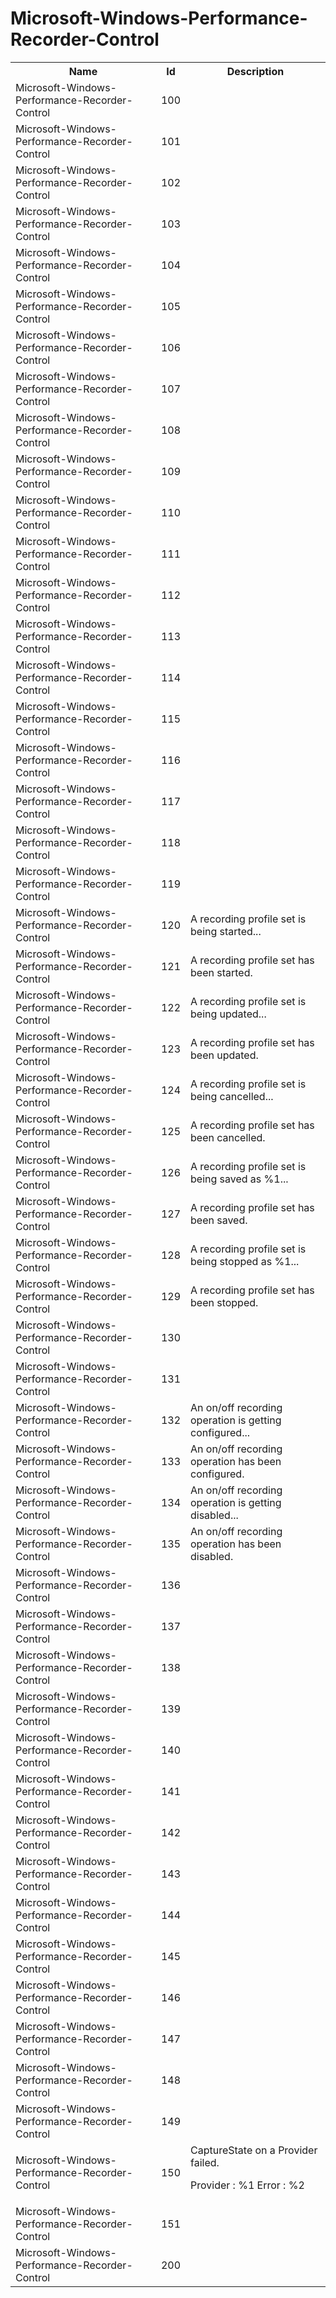 # Microsoft-Windows-Performance-Recorder-Control

<table>
<colgroup><col/><col/><col/></colgroup>
<tr><th>Name</th><th>Id</th><th>Description</th></tr>
<tr><td>Microsoft-Windows-Performance-Recorder-Control</td><td>100</td><td></td></tr>
<tr><td>Microsoft-Windows-Performance-Recorder-Control</td><td>101</td><td></td></tr>
<tr><td>Microsoft-Windows-Performance-Recorder-Control</td><td>102</td><td></td></tr>
<tr><td>Microsoft-Windows-Performance-Recorder-Control</td><td>103</td><td></td></tr>
<tr><td>Microsoft-Windows-Performance-Recorder-Control</td><td>104</td><td></td></tr>
<tr><td>Microsoft-Windows-Performance-Recorder-Control</td><td>105</td><td></td></tr>
<tr><td>Microsoft-Windows-Performance-Recorder-Control</td><td>106</td><td></td></tr>
<tr><td>Microsoft-Windows-Performance-Recorder-Control</td><td>107</td><td></td></tr>
<tr><td>Microsoft-Windows-Performance-Recorder-Control</td><td>108</td><td></td></tr>
<tr><td>Microsoft-Windows-Performance-Recorder-Control</td><td>109</td><td></td></tr>
<tr><td>Microsoft-Windows-Performance-Recorder-Control</td><td>110</td><td></td></tr>
<tr><td>Microsoft-Windows-Performance-Recorder-Control</td><td>111</td><td></td></tr>
<tr><td>Microsoft-Windows-Performance-Recorder-Control</td><td>112</td><td></td></tr>
<tr><td>Microsoft-Windows-Performance-Recorder-Control</td><td>113</td><td></td></tr>
<tr><td>Microsoft-Windows-Performance-Recorder-Control</td><td>114</td><td></td></tr>
<tr><td>Microsoft-Windows-Performance-Recorder-Control</td><td>115</td><td></td></tr>
<tr><td>Microsoft-Windows-Performance-Recorder-Control</td><td>116</td><td></td></tr>
<tr><td>Microsoft-Windows-Performance-Recorder-Control</td><td>117</td><td></td></tr>
<tr><td>Microsoft-Windows-Performance-Recorder-Control</td><td>118</td><td></td></tr>
<tr><td>Microsoft-Windows-Performance-Recorder-Control</td><td>119</td><td></td></tr>
<tr><td>Microsoft-Windows-Performance-Recorder-Control</td><td>120</td><td>A recording profile set is being started...</td></tr>
<tr><td>Microsoft-Windows-Performance-Recorder-Control</td><td>121</td><td>A recording profile set has been started.</td></tr>
<tr><td>Microsoft-Windows-Performance-Recorder-Control</td><td>122</td><td>A recording profile set is being updated...</td></tr>
<tr><td>Microsoft-Windows-Performance-Recorder-Control</td><td>123</td><td>A recording profile set has been updated.</td></tr>
<tr><td>Microsoft-Windows-Performance-Recorder-Control</td><td>124</td><td>A recording profile set is being cancelled...</td></tr>
<tr><td>Microsoft-Windows-Performance-Recorder-Control</td><td>125</td><td>A recording profile set has been cancelled.</td></tr>
<tr><td>Microsoft-Windows-Performance-Recorder-Control</td><td>126</td><td>A recording profile set is being saved as %1...</td></tr>
<tr><td>Microsoft-Windows-Performance-Recorder-Control</td><td>127</td><td>A recording profile set has been saved.</td></tr>
<tr><td>Microsoft-Windows-Performance-Recorder-Control</td><td>128</td><td>A recording profile set is being stopped as %1...</td></tr>
<tr><td>Microsoft-Windows-Performance-Recorder-Control</td><td>129</td><td>A recording profile set has been stopped.</td></tr>
<tr><td>Microsoft-Windows-Performance-Recorder-Control</td><td>130</td><td></td></tr>
<tr><td>Microsoft-Windows-Performance-Recorder-Control</td><td>131</td><td></td></tr>
<tr><td>Microsoft-Windows-Performance-Recorder-Control</td><td>132</td><td>An on/off recording operation is getting configured...</td></tr>
<tr><td>Microsoft-Windows-Performance-Recorder-Control</td><td>133</td><td>An on/off recording operation has been configured.</td></tr>
<tr><td>Microsoft-Windows-Performance-Recorder-Control</td><td>134</td><td>An on/off recording operation is getting disabled...</td></tr>
<tr><td>Microsoft-Windows-Performance-Recorder-Control</td><td>135</td><td>An on/off recording operation has been disabled.</td></tr>
<tr><td>Microsoft-Windows-Performance-Recorder-Control</td><td>136</td><td></td></tr>
<tr><td>Microsoft-Windows-Performance-Recorder-Control</td><td>137</td><td></td></tr>
<tr><td>Microsoft-Windows-Performance-Recorder-Control</td><td>138</td><td></td></tr>
<tr><td>Microsoft-Windows-Performance-Recorder-Control</td><td>139</td><td></td></tr>
<tr><td>Microsoft-Windows-Performance-Recorder-Control</td><td>140</td><td></td></tr>
<tr><td>Microsoft-Windows-Performance-Recorder-Control</td><td>141</td><td></td></tr>
<tr><td>Microsoft-Windows-Performance-Recorder-Control</td><td>142</td><td></td></tr>
<tr><td>Microsoft-Windows-Performance-Recorder-Control</td><td>143</td><td></td></tr>
<tr><td>Microsoft-Windows-Performance-Recorder-Control</td><td>144</td><td></td></tr>
<tr><td>Microsoft-Windows-Performance-Recorder-Control</td><td>145</td><td></td></tr>
<tr><td>Microsoft-Windows-Performance-Recorder-Control</td><td>146</td><td></td></tr>
<tr><td>Microsoft-Windows-Performance-Recorder-Control</td><td>147</td><td></td></tr>
<tr><td>Microsoft-Windows-Performance-Recorder-Control</td><td>148</td><td></td></tr>
<tr><td>Microsoft-Windows-Performance-Recorder-Control</td><td>149</td><td></td></tr>
<tr><td>Microsoft-Windows-Performance-Recorder-Control</td><td>150</td><td>CaptureState on a Provider failed.

Provider	:	%1
Error	:	%2
</td></tr>
<tr><td>Microsoft-Windows-Performance-Recorder-Control</td><td>151</td><td></td></tr>
<tr><td>Microsoft-Windows-Performance-Recorder-Control</td><td>200</td><td></td></tr>
</table>
